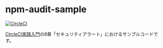 # npm-audit-sample

[![CircleCI](https://circleci.com/gh/circleci-book/npm-audit-sample.svg?style=svg)](https://circleci.com/gh/circleci-book/npm-audit-sample)

[CircleCI実践入門](https://gihyo.jp/book/2020/978-4-297-11411-4)の8章「セキュリティアラート」におけるサンプルコードです。
